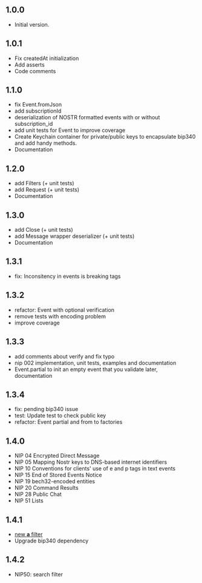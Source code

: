 ## 1.0.0

- Initial version.

## 1.0.1

- Fix createdAt initialization
- Add asserts
- Code comments

## 1.1.0

- fix Event.fromJson
- add subscriptionId
- deserialization of NOSTR formatted events with or without subscription_id
- add unit tests for Event to improve coverage
- Create Keychain container for private/public keys to encapsulate bip340 and add handy methods.
- Documentation

## 1.2.0

- add Filters (+ unit tests)
- add Request (+ unit tests)
- Documentation

## 1.3.0

- add Close (+ unit tests)
- add Message wrapper deserializer (+ unit tests)
- Documentation

## 1.3.1

- fix: Inconsitency in events is breaking tags

## 1.3.2

- refactor: Event with optional verification
- remove tests with encoding problem
- improve coverage

## 1.3.3

- add comments about verify and fix typo
- nip 002 implementation, unit tests, examples and documentation
- Event.partial to init an empty event that you validate later, documentation

## 1.3.4

- fix: pending bip340 issue
- test: Update test to check public key
- refactor: Event partial and from to factories

## 1.4.0

- NIP 04 Encrypted Direct Message
- NIP 05 Mapping Nostr keys to DNS-based internet identifiers
- NIP 10 Conventions for clients' use of e and p tags in text events
- NIP 15 End of Stored Events Notice
- NIP 19 bech32-encoded entities
- NIP 20 Command Results
- NIP 28 Public Chat
- NIP 51 Lists

## 1.4.1

- [new **a** filter](https://github.com/nostr-protocol/nips/commit/e50bf508d9014cfb19bfa8a5c4ec88dc4788d490)
- Upgrade bip340 dependency

## 1.4.2

- NIP50: search filter
